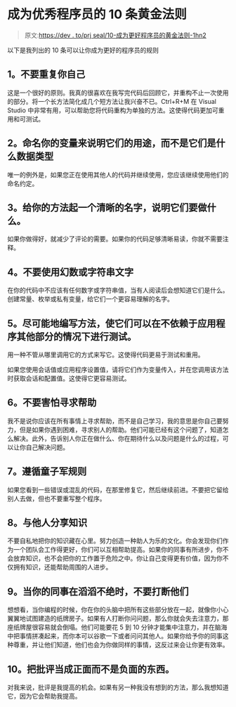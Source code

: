 # 成为优秀程序员的 10 条黄金法则

> 原文:[https://dev . to/prj seal/10-成为更好程序员的黄金法则-1hn2](https://dev.to/prjseal/10-golden-rules-for-becoming-a-better-programmer-1hn2)

以下是我列出的 10 条可以让你成为更好的程序员的规则

## [](#1-dont-repeat-yourself)1。不要重复你自己

这是一个很好的原则。我真的很喜欢在我写完代码后回顾它，并重构不止一次使用的部分。将一个长方法简化成几个短方法让我兴奋不已。Ctrl+R+M 在 Visual Studio 中非常有用，可以帮助您将代码重构为单独的方法。这使得代码更加可重用和可测试。

## [](#2-name-your-variables-to-say-what-they-are-for-not-what-data-type-they-are)2。命名你的变量来说明它们的用途，而不是它们是什么数据类型

唯一的例外是，如果您正在使用其他人的代码并继续使用，您应该继续使用他们的命名约定。

## [](#3-give-your-methods-a-clear-name-for-what-they-are-going-to-do)3。给你的方法起一个清晰的名字，说明它们要做什么。

如果你做得好，就减少了评论的需要。如果你的代码足够清晰易读，你就不需要注释。

## [](#4-dont-use-magic-numbers-or-string-literals)4。不要使用幻数或字符串文字

在你的代码中不应该有任何数字或字符串值，当有人阅读后会想知道它们是什么。创建常量、枚举或私有变量，给它们一个更容易理解的名字。

## [](#5-write-your-methods-so-they-can-be-tested-without-having-any-dependencies-on-other-parts-of-the-application-where-possible)5。尽可能地编写方法，使它们可以在不依赖于应用程序其他部分的情况下进行测试。

用一种不管从哪里调用它的方式来写它。这使得代码更易于测试和重用。

如果您使用会话值或应用程序设置值，请将它们作为变量传入，并在您调用该方法时获取会话和配置值。这使得它更容易测试。

## [](#6-dont-be-afraid-to-ask-for-help)6。不要害怕寻求帮助

我不是说你应该在所有事情上寻求帮助，而不是自己学习，我的意思是你自己要努力，但是如果你遇到困难，寻求别人的帮助。他们可能已经有这个问题了，知道怎么解决。此外，告诉别人你正在做什么、你在期待什么以及问题是什么的过程，可以让你自己解决问题。

## [](#7-follow-the-boy-scout-rule)7。遵循童子军规则

如果您看到一些错误或混乱的代码，在那里修复它，然后继续前进。不要把它留给别人去做，但也不要重写整个程序。

## [](#8-share-knowledge-with-others)8。与他人分享知识

不要自私地把你的知识藏在心里。努力创造一种助人为乐的文化。你会发现你们作为一个团队会工作得更好，你们可以互相帮助提高。如果你的同事有所进步，你不会放弃知识，也不会把你的工作置于危险之中。你让自己变得更有价值，因为你不仅拥有知识，还能帮助周围的人进步。

## [](#9-dont-interrupt-your-colleagues-whilst-they-are-in-the-flow)9。当你的同事在滔滔不绝时，不要打断他们

想想看，当你编程的时候，你在你的头脑中把所有这些部分放在一起，就像你小心翼翼地试图建造的纸牌房子。如果有人打断你问问题，那么你就会失去注意力，那座纸牌屋很容易就会倒塌。他们可能要花 5 到 10 分钟才能集中注意力，并在脑海中把事情拼凑起来，而你本可以谷歌一下或者问问其他人。如果你给予你的同事这种尊重，并让他们知道，他们也会为你做同样的事情，这反过来会让你更有效率。

## [](#10-use-criticism-as-a-positive-instead-of-a-negative)10。把批评当成正面而不是负面的东西。

对我来说，批评是我提高的机会。如果有另一种我没有想到的方法，那么我想知道它，因为它会帮助我提高。